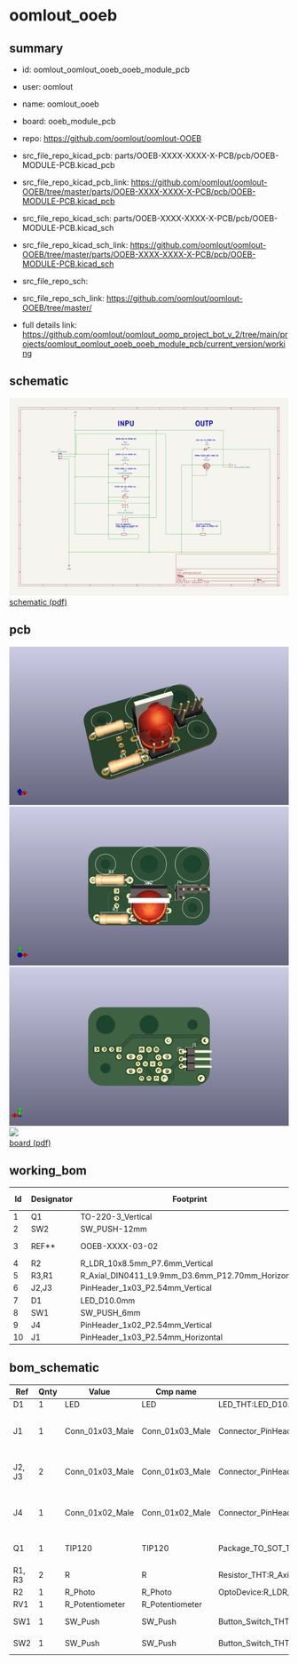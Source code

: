 # oomlout_ooeb
 
## summary 
* id: oomlout_oomlout_ooeb_ooeb_module_pcb
* user: oomlout
* name: oomlout_ooeb
* board: ooeb_module_pcb
* repo: https://github.com/oomlout/oomlout-OOEB
* src_file_repo_kicad_pcb: parts/OOEB-XXXX-XXXX-X-PCB/pcb/OOEB-MODULE-PCB.kicad_pcb
* src_file_repo_kicad_pcb_link: https://github.com/oomlout/oomlout-OOEB/tree/master/parts/OOEB-XXXX-XXXX-X-PCB/pcb/OOEB-MODULE-PCB.kicad_pcb
* src_file_repo_kicad_sch: parts/OOEB-XXXX-XXXX-X-PCB/pcb/OOEB-MODULE-PCB.kicad_sch
* src_file_repo_kicad_sch_link: https://github.com/oomlout/oomlout-OOEB/tree/master/parts/OOEB-XXXX-XXXX-X-PCB/pcb/OOEB-MODULE-PCB.kicad_sch

* src_file_repo_sch: 
* src_file_repo_sch_link: https://github.com/oomlout/oomlout-OOEB/tree/master/
* full details link: https://github.com/oomlout/oomlout_oomp_project_bot_v_2/tree/main/projects/oomlout_oomlout_ooeb_ooeb_module_pcb/current_version/working  

## schematic  
![](working_schematic_600.png)  
[schematic (pdf)](working_schematic.pdf) 






















## pcb  
![](working_3d_600.png) 
![](working_3d_front_600.png)  
![](working_3d_back_600.png)  
![](working_600.png)  
[board (pdf)](working.pdf)  

## working_bom
| Id | Designator | Footprint | Quantity | Designation | Supplier and ref |  | None | 
| --- | --- | --- | --- | --- | --- | --- | --- | 
| 1 | Q1 | TO-220-3_Vertical | 1 | TIP120 |  |  | [''] | 
| 2 | SW2 | SW_PUSH-12mm | 1 | SW_Push |  |  | [''] | 
| 3 | REF** | OOEB-XXXX-03-02 | 1 | OOEB-XXXX-03-02 |  |  | [''] | 
| 4 | R2 | R_LDR_10x8.5mm_P7.6mm_Vertical | 1 | R_Photo |  |  | [''] | 
| 5 | R3,R1 | R_Axial_DIN0411_L9.9mm_D3.6mm_P12.70mm_Horizontal | 2 | R |  |  | [''] | 
| 6 | J2,J3 | PinHeader_1x03_P2.54mm_Vertical | 2 | Conn_01x03_Male |  |  | [''] | 
| 7 | D1 | LED_D10.0mm | 1 | LED |  |  | [''] | 
| 8 | SW1 | SW_PUSH_6mm | 1 | SW_Push |  |  | [''] | 
| 9 | J4 | PinHeader_1x02_P2.54mm_Vertical | 1 | Conn_01x02_Male |  |  | [''] | 
| 10 | J1 | PinHeader_1x03_P2.54mm_Horizontal | 1 | Conn_01x03_Male |  |  | [''] | 


## bom_schematic
| Ref | Qnty | Value | Cmp name | Footprint | Description | Vendor | DNP | 
| --- | --- | --- | --- | --- | --- | --- | --- | 
| D1 | 1 | LED | LED | LED_THT:LED_D10.0mm | Light emitting diode |  |  | 
| J1 | 1 | Conn_01x03_Male | Conn_01x03_Male | Connector_PinHeader_2.54mm:PinHeader_1x03_P2.54mm_Horizontal | Generic connector, single row, 01x03, script generated (kicad-library-utils/schlib/autogen/connector/) |  |  | 
| J2, J3 | 2 | Conn_01x03_Male | Conn_01x03_Male | Connector_PinHeader_2.54mm:PinHeader_1x03_P2.54mm_Vertical | Generic connector, single row, 01x03, script generated (kicad-library-utils/schlib/autogen/connector/) |  |  | 
| J4 | 1 | Conn_01x02_Male | Conn_01x02_Male | Connector_PinHeader_2.54mm:PinHeader_1x02_P2.54mm_Vertical | Generic connector, single row, 01x02, script generated (kicad-library-utils/schlib/autogen/connector/) |  |  | 
| Q1 | 1 | TIP120 | TIP120 | Package_TO_SOT_THT:TO-220-3_Vertical | 5A Ic, 60V Vce, Silicon Darlington Power NPN Transistor, TO-220 |  |  | 
| R1, R3 | 2 | R | R | Resistor_THT:R_Axial_DIN0411_L9.9mm_D3.6mm_P12.70mm_Horizontal | Resistor |  |  | 
| R2 | 1 | R_Photo | R_Photo | OptoDevice:R_LDR_10x8.5mm_P7.6mm_Vertical | Photoresistor |  |  | 
| RV1 | 1 | R_Potentiometer | R_Potentiometer |  | Potentiometer |  |  | 
| SW1 | 1 | SW_Push | SW_Push | Button_Switch_THT:SW_PUSH_6mm | Push button switch, generic, two pins |  |  | 
| SW2 | 1 | SW_Push | SW_Push | Button_Switch_THT:SW_PUSH-12mm | Push button switch, generic, two pins |  |  | 



